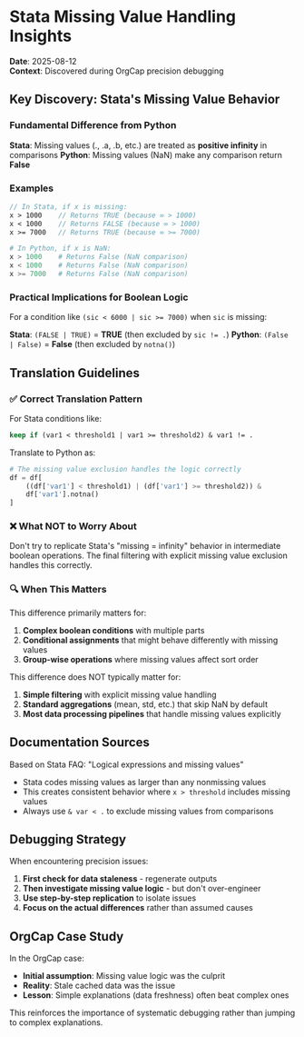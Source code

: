 # Stata Missing Value Handling Insights

**Date**: 2025-08-12  
**Context**: Discovered during OrgCap precision debugging

## Key Discovery: Stata's Missing Value Behavior

### Fundamental Difference from Python

**Stata**: Missing values (., .a, .b, etc.) are treated as **positive infinity** in comparisons
**Python**: Missing values (NaN) make any comparison return **False**

### Examples

```stata
// In Stata, if x is missing:
x > 1000    // Returns TRUE (because ∞ > 1000)
x < 1000    // Returns FALSE (because ∞ > 1000) 
x >= 7000   // Returns TRUE (because ∞ >= 7000)
```

```python
# In Python, if x is NaN:
x > 1000    # Returns False (NaN comparison)
x < 1000    # Returns False (NaN comparison)
x >= 7000   # Returns False (NaN comparison)
```

### Practical Implications for Boolean Logic

For a condition like `(sic < 6000 | sic >= 7000)` when `sic` is missing:

**Stata**: `(FALSE | TRUE)` = **TRUE** (then excluded by `sic != .`)
**Python**: `(False | False)` = **False** (then excluded by `notna()`)

## Translation Guidelines

### ✅ Correct Translation Pattern

For Stata conditions like:
```stata
keep if (var1 < threshold1 | var1 >= threshold2) & var1 != .
```

Translate to Python as:
```python
# The missing value exclusion handles the logic correctly
df = df[
    ((df['var1'] < threshold1) | (df['var1'] >= threshold2)) & 
    df['var1'].notna()
]
```

### ❌ What NOT to Worry About

Don't try to replicate Stata's "missing = infinity" behavior in intermediate boolean operations. The final filtering with explicit missing value exclusion handles this correctly.

### 🔍 When This Matters

This difference primarily matters for:
1. **Complex boolean conditions** with multiple parts
2. **Conditional assignments** that might behave differently with missing values
3. **Group-wise operations** where missing values affect sort order

This difference does NOT typically matter for:
1. **Simple filtering** with explicit missing value handling
2. **Standard aggregations** (mean, std, etc.) that skip NaN by default
3. **Most data processing pipelines** that handle missing values explicitly

## Documentation Sources

Based on Stata FAQ: "Logical expressions and missing values"
- Stata codes missing values as larger than any nonmissing values
- This creates consistent behavior where `x > threshold` includes missing values
- Always use `& var < .` to exclude missing values from comparisons

## Debugging Strategy

When encountering precision issues:

1. **First check for data staleness** - regenerate outputs
2. **Then investigate missing value logic** - but don't over-engineer
3. **Use step-by-step replication** to isolate issues
4. **Focus on the actual differences** rather than assumed causes

## OrgCap Case Study

In the OrgCap case:
- **Initial assumption**: Missing value logic was the culprit
- **Reality**: Stale cached data was the issue
- **Lesson**: Simple explanations (data freshness) often beat complex ones

This reinforces the importance of systematic debugging rather than jumping to complex explanations.